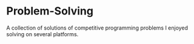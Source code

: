 # Problem-Solving
A collection of solutions of competitive programming problems I enjoyed solving on several platforms.
